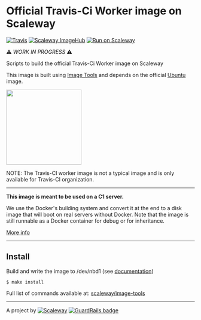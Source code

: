 # Official Travis-Ci Worker image on Scaleway

[![Travis](https://img.shields.io/travis/scaleway/image-service-travis.svg)](https://travis-ci.org/scaleway/image-service-travis)
[![Scaleway ImageHub](https://img.shields.io/badge/ImageHub-view-ff69b4.svg)](https://hub.scaleway.com/travis-ci-worker.html)
[![Run on Scaleway](https://img.shields.io/badge/Scaleway-run-69b4ff.svg)](https://cloud.scaleway.com/#/servers/new?image=coming-soon)

:warning: *WORK IN PROGRESS* :warning:

Scripts to build the official Travis-Ci Worker image on Scaleway

This image is built using [Image Tools](https://github.com/scaleway/image-tools) and depends on the official [Ubuntu](https://github.com/scaleway/image-ubuntu) image.

<img src="https://travis-ci.com/img/travis-mascot-200px.png" width="201px" />

NOTE: The Travis-CI worker image is not a typical image and is only available for Travis-CI organization.


---

**This image is meant to be used on a C1 server.**

We use the Docker's building system and convert it at the end to a disk image that will boot on real servers without Docker. Note that the image is still runnable as a Docker container for debug or for inheritance.

[More info](https://github.com/scaleway/image-tools)


---

## Install

Build and write the image to /dev/nbd1 (see [documentation](https://www.scaleway.com/docs/create_an_image_with_docker))

    $ make install

Full list of commands available at: [scaleway/image-tools](https://github.com/scaleway/image-tools/#commands)


---

A project by [![Scaleway](https://avatars1.githubusercontent.com/u/5185491?v=3&s=42)](https://www.scaleway.com/) [![GuardRails badge](https://badges.production.guardrails.io/moul/image-service-travis.svg)](https://www.guardrails.io)
